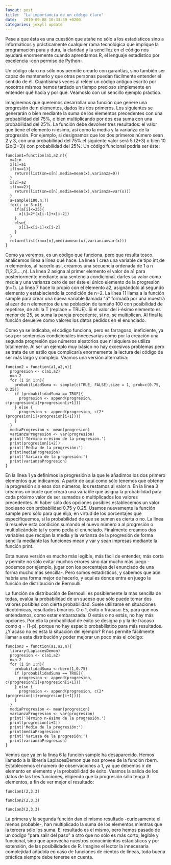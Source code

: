 ```yaml
---
layout: post
title:  "La importancia de un código claro"
date:   2019-09-08 10:33:39 +0200
categories: jekyll update
---
```


Pese a que ésta es una cuestión que atañe no sólo a los estadísticos sino a
informáticos y prácticamente cualquier rama tecnológica que implique la
programación pura y dura, la claridad y la sencillez en el código nos ayudará
enormemente cuando aprendamos R, el lenguaje estadístico por excelencia -con
permiso de Python-.

Un código claro no sólo nos permite crearlo con garantías, sino también ser
capaz de mantenerlo y que otras personas puedan fácilmente entender el sentido
de él. Cuantísimas veces al releer un código antiguo escrito por nosotros
mismos hemos tardado un tiempo precioso simplemente en entender qué hacía y por
qué. Veámoslo con un sencillo ejemplo práctico.

Imaginemos que queremos desarrollar una función que genere una progresión de n
elementos, dados los dos primeros. Los siguientes se generarán o bien mediante
la suma de los elementos precedentes con una probabilidad del 75%, o bien
multiplicando por dos esa suma con una probabilidad del 25%. La función debe
devolver tres resultados: el valor que tiene el elemento n-ésimo, así como la
media y la varianza de la progresión. Por ejemplo, si designamos que los dos
primeros número sean 2 y 3, con una probabilidad del 75% el siguiente valor
será 5 (2+3) o bien 10 (2x(2+3)) con probabilidad del 25%. Un código funcional
podría ser éste:

```{r}
funcion1=function(a1,a2,n){
  x=1:n
  x[1]=a1
  if(n==1){
    return(list(xn=x[n],media=mean(x),varianza=0))
  }
  x[2]=a2
  if(n==2){
    return(list(xn=x[n],media=mean(x),varianza=var(x)))
  }
  a=sample(100,n,T)
  for(i in 3:n){
    if(a[i]<=25){
      x[i]=2*(x[i-1]+x[i-2])
    }
    else{
      x[i]=x[i-1]+x[i-2]
    }
  }
  return(list(xn=x[n],media=mean(x),varianza=var(x)))
}
```

Como ya veremos, es un código que funciona, pero que resulta tosco. analicemos
línea a línea qué hace. La línea 1 crea una variable de tipo int de n
elementos, al hacerlo así, creamos una secuencia ordenada de 1 a n
(1,2,3,...,n). La línea 2 asigna al primer elemento el valor de a1 para
posteriormente mediante una sentencia condicional, darles su valor como media y
una varianza cero de ser éste el único elemento de la progresión (n=1). La
línea 7 hace lo propio con el elemento a2, asignándolo al segundo elemento y
estableciendo la condición de n=2. La línea 11 llama a la función sample para
crear una nueva variable llamada "a" formada por una muestra al azar de n
elementos de una población de tamaño 100 con posibilidad de repetirse, de ahí
la T (replace = TRUE). Si el valor del i-ésimo elemento es menor de 25, se suma
la pareja precedente, si no, se multiplican. Al final la función devuelve como
valores los datos pedidos en el enunciado.

Como ya se indicaba, el código funciona, pero es farragoso, ineficiente, ya sea
por sentencias condicionales innecesarias como por la creación una segunda
progresión que números aleatorios que ni siquiera se utiliza totalmente. Al ser
un ejemplo muy básico no hay excesivos problemas pero se trata de un estilo que
complicaría enormemente la lectura del código de ser más largo y complejo.
Veamos una versión alternativa:

```{r}
funcion2 = function(a1,a2,n){
  progresion <- c(a1,a2)
  n=n-2
  for (i in 1:n){
    probabilidadSuma <- sample(c(TRUE, FALSE),size = 1, prob=c(0.75, 0.25))
    if (probabilidadSuma == TRUE){
      progresion <- append(progresion, c(progresion[i]+progresion[i+1]))
    } else {
      progresion <- append(progresion, c(2*(progresion[i]+progresion[i+1])))
    }
  }
  mediaProgresion <- mean(progresion)
  varianzaProgresion <- var(progresion)
  print('Término n-ésimo de la progresión.')
  print(progresion[i+2])
  print('Media de la progresión:')
  print(mediaProgresion)  
  print('Variaza de la progresión:')
  print(varianzaProgresion)
}
```

En la línea 1 ya definimos la progresión a la que le añadimos los dos primero
elementos que indicamos. A partir de aquí como sólo tenemos que obtener la
progresión sin esos dos números, los restamos al valor n. En la línea 3 creamos
un bucle que creará una variable que asigna la probabilidad para cada próximo
valor de ser sumados o multiplicados los valores precedentes. Al haber sólo dos
opciones posibles establecemos un valor booleano con probabilidad 0.75 y 0.25.
Usamos nuevamente la función sample pero sólo para que elija, en virtud de los
porcentajes que especifiquemos, si la probabilidad de que se sumen es cierta o
no. La línea 6 resuelve esta condición sumando el nuevo número a al progresión
o multiplicándolo tal y como pedía el enunciado. Finalmente creamos dos
variables que recojan la media y la varianza de la progresión de forma sencilla
mediante las funciones mean y var y sean impresas mediante la función print.

Esta nueva versión es mucho más legible, más fácil de entender, más corta y
permite no sólo evitar muchos errores sino dar mucho más juego -podemos por
ejemplo, jugar con los porcentajes del enunciado de una forma mucho más
sencilla-. Pero somos estadísticos, y sabemos que aún habría una forma mejor de
hacerlo, y aquí es donde entra en juego la función de distribución de Bernoulli.

La función de distribución de Bernoulli es posiblemente la más sencilla de
todas, evalúa la probabilidad de un suceso que sólo puede tomar dos valores
posibles con cierta probabilidad. Suele utilizarse en situaciones dicotómicas,
resultados binarios. O o 1, éxito o fracaso. Es, para que nos entendamos, como
estar embarazada. O estás o no estás, no hay más opciones. Por ello la
probabilidad de éxito se designa p y la de fracaso como q = (1-p), porque no
hay espacio probabilístico para más resultados. ¿Y acaso no es esta la
situación del ejemplo? R nos permite fácilmente llamar a esta distribución y
poder mejorar un poco más el código:

```{r}
funcion3 = function(a1,a2,n){
  library(LaplacesDemon)
  progresion <- c(a1,a2)
  n=n-2
  for (i in 1:n){
    probabilidadSuma <-rbern(1,0.75)
    if (probabilidadSuma == TRUE){
      progresion <- append(progresion, c(progresion[i]+progresion[i+1]))
    } else {
      progresion <- append(progresion, c(2*(progresion[i]+progresion[i+1])))
    }
  }
  mediaProgresion <- mean(progresion)
  varianzaProgresion <- var(progresion)
  print('Término n-ésimo de la progresión.')
  print(progresion[i+2])
  print('Media de la progresión:')
  print(mediaProgresion)  
  print('Variaza de la progresión:')
  print(varianzaProgresion)
}
```

Vemos que ya en la línea 6 la función sample ha desaparecido. Hemos llamado a
la librería LaplacesDemon que nos provee de la función rbern. Establecemos el
número de observaciones a 1, ya que debemos ir de elemento en elemento y la
probabilidad de éxito. Veamos la salida de los datos de las tres funciones,
eligiendo que la progresión sólo tenga 3 elementos, a fin de ver mejor el
resultado:

```{r}
funcion1(2,3,3)
```

```{r}
funcion2(2,3,3)
```

```{r}
funcion3(2,3,3)
```

La primera y la segunda función dan el mismo resultado -curiosamente el menos
probable-, han multiplicado la suma de los elementos mientras que la tercera
sólo los suma. El resultado es el mismo, pero hemos pasado de un código "para
salir del paso" a otro que no sólo es más corto, legible y funcional, sino que
aprovecha nuestros conocimientos estadísticos y por extensión, de las
posibilidades de R. Imagine el lector la innecesaria complejidad añadida en
caso de funciones de cientos de líneas, toda buena práctica siempre debe
tenerse en cuenta.
